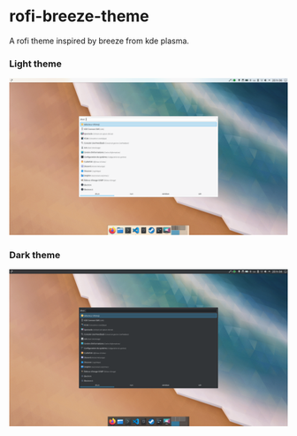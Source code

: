 # rofi-breeze-theme
A rofi theme inspired by breeze from kde plasma.

### Light theme
![light theme](./light.png)

### Dark theme
![dark theme](./dark.png)